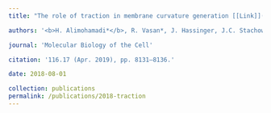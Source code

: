 ```yaml
---
title: "The role of traction in membrane curvature generation [[Link]](https://www.molbiolcell.org/doi/full/10.1091/mbc.E18-02-0087)"

authors: '<b>H. Alimohamadi*</b>, R. Vasan*, J. Hassinger, J.C. Stachowiak, and P. Rangamani'

journal: 'Molecular Biology of the Cell'

citation: '116.17 (Apr. 2019), pp. 8131–8136.'

date: 2018-08-01

collection: publications
permalink: /publications/2018-traction
---
```


